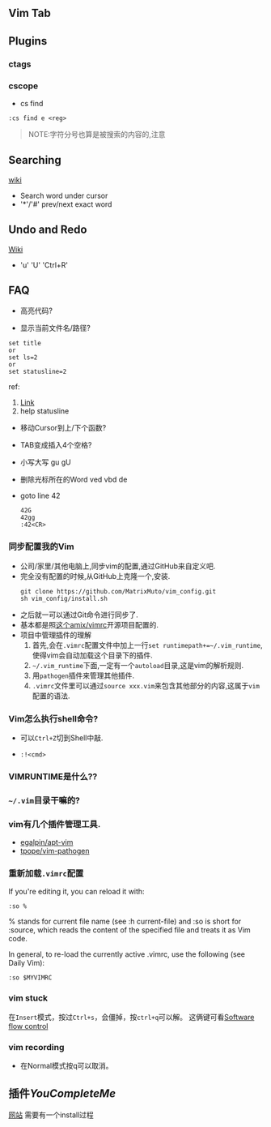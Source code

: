 


## Vim Tab



## Plugins
### ctags


### cscope
* cs find
```
:cs find e <reg>
```
> NOTE:字符分号也算是被搜索的内容的,注意

## Searching
  [wiki](http://vim.wikia.com/wiki/Searching)
  * Search word under cursor
  * '*'/'#' prev/next exact word

## Undo and Redo
  [Wiki](http://vim.wikia.com/wiki/Undo_and_Redo)
  * 'u' 'U' 'Ctrl+R'

## FAQ
* 高亮代码?


* 显示当前文件名/路径?
```
set title
or
set ls=2
or
set statusline=2
``` 
ref:
1. [Link](http://stackoverflow.com/questions/10488717/how-can-i-permanently-display-the-path-of-the-current-file-in-vim)
2. help statusline

* 移动Cursor到上/下个函数?


* TAB变成插入4个空格?

* 小写大写
  gu gU

* 删除光标所在的Word
 ved vbd de

* goto line 42
  ```
  42G
  42gg
  :42<CR>
  ```

### 同步配置我的Vim
* 公司/家里/其他电脑上,同步vim的配置,通过GitHub来自定义吧.
* 完全没有配置的时候,从GitHub上克隆一个,安装.
  ```shell
  git clone https://github.com/MatrixMuto/vim_config.git
  sh vim_config/install.sh
  ```
* 之后就一可以通过Git命令进行同步了.
* 基本都是照[这个amix/vimrc](https://github.com/amix/vimrc/)开源项目配置的.
* 项目中管理插件的理解
  1. 首先,会在`.vimrc`配置文件中加上一行`set runtimepath+=~/.vim_runtime`,使得vim会自动加载这个目录下的插件.
  2. `~/.vim_runtime`下面,一定有一个`autoload`目录,这是vim的解析规则.
  3. 用`pathogen`插件来管理其他插件.
  4. `.vimrc`文件里可以通过`source xxx.vim`来包含其他部分的内容,这属于`vim`配置的语法.

### Vim怎么执行shell命令?
* 可以`Ctrl+Z`切到Shell中敲.
- `:!<cmd>`
### VIMRUNTIME是什么??

### `~/.vim`目录干嘛的?

### vim有几个插件管理工具.
* [egalpin/apt-vim](https://github.com/egalpin/apt-vim)
* [tpope/vim-pathogen](https://github.com/tpope/vim-pathogen)

### 重新加载`.vimrc`配置
If you're editing it, you can reload it with:
```
:so %
```
% stands for current file name (see :h current-file) and :so is short for :source, which reads the content of the specified file and treats it as Vim code.

In general, to re-load the currently active .vimrc, use the following (see Daily Vim):

```
:so $MYVIMRC
```

### vim stuck
在`Insert`模式，按过`Ctrl+s`，会僵掉，按`ctrl+q`可以解。
这俩键可看[Software flow control](https://en.wikipedia.org/wiki/Software_flow_control)

### vim recording
- 在Normal模式按q可以取消。

## 插件*YouCompleteMe*
[网站](https://valloric.github.io/YouCompleteMe/)
需要有一个install过程

